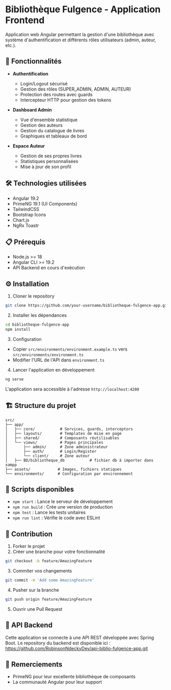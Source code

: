 # Bibliothèque Fulgence - Application Frontend

Application web Angular permettant la gestion d'une bibliothèque avec système d'authentification et différents rôles utilisateurs (admin, auteur, etc.).

## 🚀 Fonctionnalités

- **Authentification**
  - Login/Logout sécurisé
  - Gestion des rôles (SUPER_ADMIN, ADMIN, AUTEUR)
  - Protection des routes avec guards
  - Intercepteur HTTP pour gestion des tokens

- **Dashboard Admin**
  - Vue d'ensemble statistique
  - Gestion des auteurs
  - Gestion du catalogue de livres
  - Graphiques et tableaux de bord

- **Espace Auteur** 
  - Gestion de ses propres livres
  - Statistiques personnalisées
  - Mise à jour de son profil

## 🛠️ Technologies utilisées

- Angular 19.2
- PrimeNG 19.1 (UI Components)
- TailwindCSS
- Bootstrap Icons
- Chart.js
- NgRx Toastr

## 📋 Prérequis

- Node.js >= 18
- Angular CLI >= 19.2
- API Backend en cours d'exécution

## ⚙️ Installation

1. Cloner le repository
```bash
git clone https://github.com/your-username/bibliotheque-fulgence-app.git
```

2. Installer les dépendances
```bash
cd bibliotheque-fulgence-app
npm install
```

3. Configuration
- Copier `src/environments/environment.example.ts` vers `src/environments/environment.ts`
- Modifier l'URL de l'API dans `environment.ts`

4. Lancer l'application en développement
```bash
ng serve
```

L'application sera accessible à l'adresse `http://localhost:4200`

## 🏗️ Structure du projet

```
src/
├── app/
│   ├── core/           # Services, guards, interceptors
│   ├── layouts/        # Templates de mise en page
│   ├── shared/         # Composants réutilisables
│   └── views/          # Pages principales
│       ├── admin/      # Zone administrateur
│       ├── auth/       # Login/Register
│       └── client/     # Zone auteur
│   ├── BD/bibliotheque_db           # fichier db à importer dans xampp
├── assets/            # Images, fichiers statiques
└── environments/      # Configuration par environnement
```

## 🔧 Scripts disponibles

- `npm start` : Lance le serveur de développement
- `npm run build` : Crée une version de production
- `npm test` : Lance les tests unitaires
- `npm run lint` : Vérifie le code avec ESLint

## 🤝 Contribution

1. Forker le projet
2. Créer une branche pour votre fonctionnalité
```bash
git checkout -b feature/AmazingFeature
```
3. Commiter vos changements
```bash
git commit -m 'Add some AmazingFeature'
```
4. Pusher sur la branche
```bash
git push origin feature/AmazingFeature
```
5. Ouvrir une Pull Request

## 🔗 API Backend

Cette application se connecte à une API REST développée avec Spring Boot. 
Le repository du backend est disponible ici : https://github.com/RobinsonNdeckyDev/api-biblio-fulgence-app.git


## 🙏 Remerciements

- PrimeNG pour leur excellente bibliothèque de composants
- La communauté Angular pour leur support
